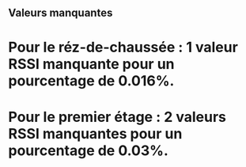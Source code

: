 ## Valeurs manquantes 
# Pour le réz-de-chaussée : 1 valeur RSSI manquante pour un pourcentage de 0.016%.

# Pour le premier étage : 2 valeurs RSSI manquantes pour un pourcentage de 0.03%.

